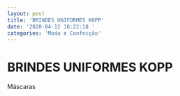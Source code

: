 ```yaml
---
layout: post
title: 'BRINDES UNIFORMES KOPP'
date: '2020-04-12 18:22:18 '
categories: 'Moda e Confecção'
---
```


# BRINDES UNIFORMES KOPP

Máscaras 
